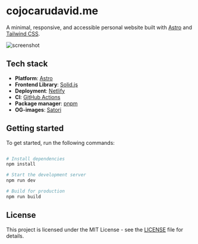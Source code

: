 # cojocarudavid.me

A minimal, responsive, and accessible personal website built with [Astro](https://astro.build/) and [Tailwind CSS](https://tailwindcss.com/).

![screenshot](https://i.imgur.com/juXTKpX.png)

## Tech stack

- **Platform**: [Astro](https://github.com/withastro/astro)
- **Frontend Library**: [Solid.js](https://github.com/solidjs/solid)
- **Deployment**: [Netlify](https://www.netlify.com/)
- **CI**: [GitHub Actions](https://github.com/features/actions)
- **Package manager**: [pnpm](https://pnpm.io/)
- **OG-images**: [Satori](https://github.com/vercel/satori)

## Getting started

To get started, run the following commands:

```bash

# Install dependencies
npm install

# Start the development server
npm run dev

# Build for production
npm run build

```

## License

This project is licensed under the MIT License - see the [LICENSE](LICENSE) file for details.